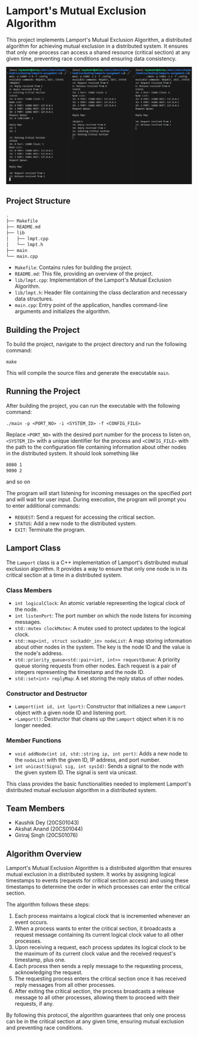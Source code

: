 # Lamport's Mutual Exclusion Algorithm

This project implements Lamport's Mutual Exclusion Algorithm, a distributed algorithm for achieving mutual exclusion in a distributed system. It ensures that only one process can access a shared resource (critical section) at any given time, preventing race conditions and ensuring data consistency.

![IMG](/img/ssc_1.png)

## Project Structure

```
.
├── Makefile
├── README.md
├── lib
│   ├── lmpt.cpp
│   └── lmpt.h
├── main
└── main.cpp
```

- `Makefile`: Contains rules for building the project.
- `README.md`: This file, providing an overview of the project.
- `lib/lmpt.cpp`: Implementation of the Lamport's Mutual Exclusion Algorithm.
- `lib/lmpt.h`: Header file containing the class declaration and necessary data structures.
- `main.cpp`: Entry point of the application, handles command-line arguments and initializes the algorithm.

## Building the Project

To build the project, navigate to the project directory and run the following command:

```
make
```

This will compile the source files and generate the executable `main`.

## Running the Project

After building the project, you can run the executable with the following command:

```
./main -p <PORT_NO> -i <SYSTEM_ID> -f <CONFIG_FILE>
```

Replace `<PORT_NO>` with the desired port number for the process to listen on, `<SYSTEM_ID>` with a unique identifier for the process and `<CONFIG_FILE>` with the path to the configuration file containing information about other nodes in the distributed system. It should look something like

```
8080 1
9090 2

```
and so on

The program will start listening for incoming messages on the specified port and will wait for user input.
During execution, the program will prompt you to enter additional commands:

- `REQUEST`: Send a request for accessing the critical section.
- `STATUS`: Add a new node to the distributed system.
- `EXIT`: Terminate the program.

## Lamport Class

The `Lamport` class is a C++ implementation of Lamport's distributed mutual exclusion algorithm. It provides a way to ensure that only one node is in its critical section at a time in a distributed system.

### Class Members

- `int logicalClock`: An atomic variable representing the logical clock of the node.
- `int listenPort`: The port number on which the node listens for incoming messages.
- `std::mutex clockMutex`: A mutex used to protect updates to the logical clock.
- `std::map<int, struct sockaddr_in> nodeList`: A map storing information about other nodes in the system. The key is the node ID and the value is the node's address.
- `std::priority_queue<std::pair<int, int>> requestQueue`: A priority queue storing requests from other nodes. Each request is a pair of integers representing the timestamp and the node ID.
- `std::set<int> replyMap`: A set storing the reply status of other nodes.

### Constructor and Destructor

- `Lamport(int id, int lport)`: Constructor that initializes a new `Lamport` object with a given node ID and listening port.
- `~Lamport()`: Destructor that cleans up the `Lamport` object when it is no longer needed.

### Member Functions

- `void addNode(int id, std::string ip, int port)`: Adds a new node to the `nodeList` with the given ID, IP address, and port number.
- `int unicast(Signal sig, int sysId)`: Sends a signal to the node with the given system ID. The signal is sent via unicast.

This class provides the basic functionalities needed to implement Lamport's distributed mutual exclusion algorithm in a distributed system.

## Team Members

- Kaushik Dey (20CS01043)
- Akshat Anand (20CS01044)
- Giriraj Singh (20CS01076)

## Algorithm Overview

Lamport's Mutual Exclusion Algorithm is a distributed algorithm that ensures mutual exclusion in a distributed system. It works by assigning logical timestamps to events (requests for critical section access) and using these timestamps to determine the order in which processes can enter the critical section.

The algorithm follows these steps:

1. Each process maintains a logical clock that is incremented whenever an event occurs.
2. When a process wants to enter the critical section, it broadcasts a request message containing its current logical clock value to all other processes.
3. Upon receiving a request, each process updates its logical clock to be the maximum of its current clock value and the received request's timestamp, plus one.
4. Each process then sends a reply message to the requesting process, acknowledging the request.
5. The requesting process enters the critical section once it has received reply messages from all other processes.
6. After exiting the critical section, the process broadcasts a release message to all other processes, allowing them to proceed with their requests, if any.

By following this protocol, the algorithm guarantees that only one process can be in the critical section at any given time, ensuring mutual exclusion and preventing race conditions.
